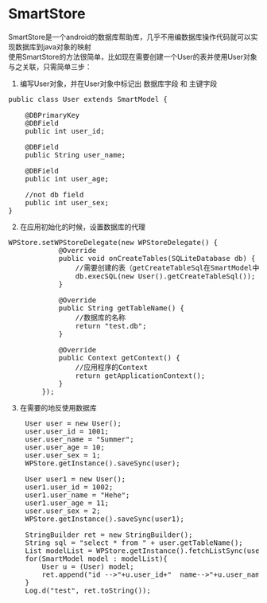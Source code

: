 # SmartStore
SmartStore是一个android的数据库帮助库，几乎不用编数据库操作代码就可以实现数据库到java对象的映射<br>
使用SmartStore的方法很简单，比如现在需要创建一个User的表并使用User对象与之关联，只需简单三步：<br>

1. 编写User对象，并在User对象中标记出 数据库字段 和 主键字段<br> 
<pre>
public class User extends SmartModel {

    @DBPrimaryKey
    @DBField
    public int user_id;

    @DBField
    public String user_name;

    @DBField
    public int user_age;

    //not db field
    public int user_sex;
}
</pre> 

2. 在应用初始化的时候，设置数据库的代理<br>
<pre>
WPStore.setWPStoreDelegate(new WPStoreDelegate() {
			@Override
			public void onCreateTables(SQLiteDatabase db) {
				//需要创建的表（getCreateTableSql在SmartModel中实现）
				db.execSQL(new User().getCreateTableSql());
			}
			
			@Override
			public String getTableName() {
				//数据库的名称
				return "test.db";
			}
			
			@Override
			public Context getContext() {
				//应用程序的Context
				return getApplicationContext();
			}
		});
</pre> 

3. 在需要的地反使用数据库<br>
<pre>
	User user = new User();
	user.user_id = 1001;
	user.user_name = "Summer";
	user.user_age = 10;
	user.user_sex = 1;
	WPStore.getInstance().saveSync(user);
	
	User user1 = new User();
	user1.user_id = 1002;
	user1.user_name = "Hehe";
	user1.user_age = 11;
	user.user_sex = 2;
	WPStore.getInstance().saveSync(user1);
	
	StringBuilder ret = new StringBuilder();
	String sql = "select * from " + user.getTableName();
	List<SmartModel> modelList = WPStore.getInstance().fetchListSync(user, sql);
	for(SmartModel model : modelList){
	    User u = (User) model;
	    ret.append("id -->"+u.user_id+"  name-->"+u.user_name+"  age-->"+u.user_age+"  sex-->"+u.user_sex+"\n");
	}
	Log.d("test", ret.toString());
</pre>
